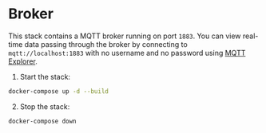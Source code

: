 # Broker

This stack contains a MQTT broker running on port `1883`. You can view real-time data passing through the broker by connecting to `mqtt://localhost:1883` with no username and no password using [MQTT Explorer](http://mqtt-explorer.com/).

1. Start the stack:
```bash
docker-compose up -d --build
```

2. Stop the stack:
```bash
docker-compose down
```

